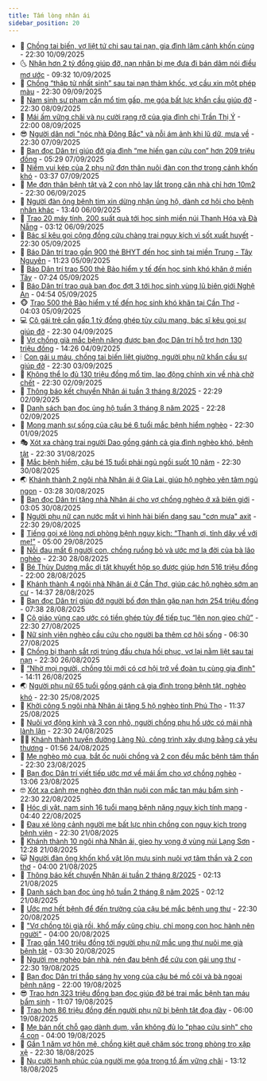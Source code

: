 ```yaml
---
title: Tấm lòng nhân ái
sidebar_position: 20
---
```


<!-- dantri-tam-long-nhan-ai:START -->
- 🌝 [Chồng tai biến, vợ liệt tứ chi sau tai nạn, gia đình lâm cảnh khốn cùng](https://dantri.com.vn/tam-long-nhan-ai/chong-tai-bien-vo-liet-tu-chi-sau-tai-nan-gia-dinh-lam-canh-khon-cung-20250906225806646.htm) - 22:30 10/09/2025
- 🌜 [Nhận hơn 2 tỷ đồng giúp đỡ, nạn nhân bị mẹ đưa đi bán dâm nói điều mơ ước](https://dantri.com.vn/tam-long-nhan-ai/nhan-hon-2-ty-dong-giup-do-nan-nhan-bi-me-dua-di-ban-dam-noi-dieu-mo-uoc-20250910151351075.htm) - 09:32 10/09/2025
- 👀 [Chồng “thập tử nhất sinh” sau tai nạn thảm khốc, vợ cầu xin một phép màu](https://dantri.com.vn/tam-long-nhan-ai/chong-thap-tu-nhat-sinh-sau-tai-nan-tham-khoc-vo-cau-xin-mot-phep-mau-20250902201312721.htm) - 22:30 09/09/2025
- 🚀 [Nam sinh sư phạm cần mổ tim gấp, mẹ góa bất lực khẩn cầu giúp đỡ](https://dantri.com.vn/tam-long-nhan-ai/nam-sinh-su-pham-can-mo-tim-gap-me-goa-bat-luc-khan-cau-giup-do-20250903112207167.htm) - 22:30 08/09/2025
- 🦅 [Mái ấm vững chãi và nụ cười rạng rỡ của gia đình chị Trần Thị Ý](https://dantri.com.vn/tam-long-nhan-ai/mai-am-vung-chai-va-nu-cuoi-rang-ro-cua-gia-dinh-chi-tran-thi-y-20250907224317138.htm) - 22:00 08/09/2025
- 😎 [Người dân nơi &quot;nóc nhà Đông Bắc&quot; và nỗi ám ảnh khi lũ dữ, mưa về](https://dantri.com.vn/tam-long-nhan-ai/nguoi-dan-noi-noc-nha-dong-bac-va-noi-am-anh-khi-lu-du-mua-ve-20250827110418669.htm) - 22:30 07/09/2025
- 🎡 [Bạn đọc Dân trí giúp đỡ gia đình “mẹ hiến gan cứu con” hơn 209 triệu đồng](https://dantri.com.vn/tam-long-nhan-ai/ban-doc-dan-tri-giup-do-gia-dinh-me-hien-gan-cuu-con-hon-209-trieu-dong-20250906211418782.htm) - 05:29 07/09/2025
- 🌮 [Niềm vui kép của 2 phụ nữ đơn thân nuôi đàn con thơ trong cảnh khốn khó](https://dantri.com.vn/tam-long-nhan-ai/niem-vui-kep-cua-2-phu-nu-don-than-nuoi-dan-con-tho-trong-canh-khon-kho-20250906232421173.htm) - 03:37 07/09/2025
- 💼 [Mẹ đơn thân bệnh tật và 2 con nhỏ lay lắt trong căn nhà chỉ hơn 10m2](https://dantri.com.vn/tam-long-nhan-ai/me-don-than-benh-tat-va-2-con-nho-lay-lat-trong-can-nha-chi-hon-10m2-20250901212525884.htm) - 22:30 06/09/2025
- 🎊 [Người đàn ông bệnh tim xin dừng nhận ủng hộ, dành cơ hội cho bệnh nhân khác](https://dantri.com.vn/tam-long-nhan-ai/nguoi-dan-ong-benh-tim-xin-dung-nhan-ung-ho-danh-co-hoi-cho-benh-nhan-khac-20250906152146890.htm) - 13:40 06/09/2025
- 📝 [Trao 20 máy tính, 200 suất quà tới học sinh miền núi Thanh Hóa và Đà Nẵng](https://dantri.com.vn/tam-long-nhan-ai/trao-20-may-tinh-200-suat-qua-toi-hoc-sinh-mien-nui-thanh-hoa-va-da-nang-20250905151356685.htm) - 03:12 06/09/2025
- 🤗 [Bác sĩ kêu gọi cộng đồng cứu chàng trai nguy kịch vì sốt xuất huyết](https://dantri.com.vn/tam-long-nhan-ai/bac-si-keu-goi-cong-dong-cuu-chang-trai-nguy-kich-vi-sot-xuat-huyet-20250902041835163.htm) - 22:30 05/09/2025
- 🌈 [Báo Dân trí trao gần 900 thẻ BHYT đến học sinh tại miền Trung - Tây Nguyên](https://dantri.com.vn/tam-long-nhan-ai/bao-dan-tri-trao-gan-900-the-bhyt-den-hoc-sinh-tai-mien-trung-tay-nguyen-20250905141130040.htm) - 11:23 05/09/2025
- 🌝 [Báo Dân trí trao 500 thẻ Bảo hiểm y tế đến học sinh khó khăn ở miền Tây](https://dantri.com.vn/tam-long-nhan-ai/bao-dan-tri-trao-500-the-bao-hiem-y-te-den-hoc-sinh-kho-khan-o-mien-tay-20250905095503851.htm) - 07:24 05/09/2025
- 🦒 [Báo Dân trí trao quà bạn đọc đợt 3 tới học sinh vùng lũ biên giới Nghệ An](https://dantri.com.vn/tam-long-nhan-ai/bao-dan-tri-trao-qua-ban-doc-dot-3-toi-hoc-sinh-vung-lu-bien-gioi-nghe-an-20250905095058662.htm) - 04:54 05/09/2025
- 🐵 [Trao 500 thẻ Bảo hiểm y tế đến học sinh khó khăn tại Cần Thơ](https://dantri.com.vn/tam-long-nhan-ai/trao-500-the-bao-hiem-y-te-den-hoc-sinh-kho-khan-tai-can-tho-20250905083420733.htm) - 04:03 05/09/2025
- 💻 [Cô gái trẻ cần gấp 1 tỷ đồng ghép tủy cứu mạng, bác sĩ kêu gọi sự giúp đỡ](https://dantri.com.vn/tam-long-nhan-ai/co-gai-tre-can-gap-1-ty-dong-ghep-tuy-cuu-mang-bac-si-keu-goi-su-giup-do-20250902123631699.htm) - 22:30 04/09/2025
- 🦆 [Vợ chồng già mắc bệnh nặng được bạn đọc Dân trí hỗ trợ hơn 130 triệu đồng](https://dantri.com.vn/tam-long-nhan-ai/vo-chong-gia-mac-benh-nang-duoc-ban-doc-dan-tri-ho-tro-hon-130-trieu-dong-20250903210300240.htm) - 14:26 04/09/2025
- 🕯 [Con gái u máu, chồng tai biến liệt giường, người phụ nữ khẩn cầu sự giúp đỡ](https://dantri.com.vn/tam-long-nhan-ai/con-gai-u-mau-chong-tai-bien-liet-giuong-nguoi-phu-nu-khan-cau-su-giup-do-20250901140345948.htm) - 22:30 03/09/2025
- 🤩 [Không thể lo đủ 130 triệu đồng mổ tim, lao động chính xin về nhà chờ chết](https://dantri.com.vn/tam-long-nhan-ai/khong-the-lo-du-130-trieu-dong-mo-tim-lao-dong-chinh-xin-ve-nha-cho-chet-20250830224545089.htm) - 22:30 02/09/2025
- 🎡 [Thông báo kết chuyển Nhân ái tuần 3 tháng 8/2025](https://dantri.com.vn/tam-long-nhan-ai/thong-bao-ket-chuyen-nhan-ai-tuan-3-thang-82025-20250903055335813.htm) - 22:29 02/09/2025
- 🤠 [Danh sách bạn đọc ủng hộ tuần 3 tháng 8 năm 2025](https://dantri.com.vn/tam-long-nhan-ai/danh-sach-ban-doc-ung-ho-tuan-3-thang-8-nam-2025-20250903054933981.htm) - 22:28 02/09/2025
- 🌋 [Mong manh sự sống của cậu bé 6 tuổi mắc bệnh hiểm nghèo](https://dantri.com.vn/tam-long-nhan-ai/mong-manh-su-song-cua-cau-be-6-tuoi-mac-benh-hiem-ngheo-20250828170711622.htm) - 22:30 01/09/2025
- 🎭 [Xót xa chàng trai người Dao gồng gánh cả gia đình nghèo khó, bệnh tật](https://dantri.com.vn/tam-long-nhan-ai/xot-xa-chang-trai-nguoi-dao-gong-ganh-ca-gia-dinh-ngheo-kho-benh-tat-20250823004337036.htm) - 22:30 31/08/2025
- 🤠 [Mắc bệnh hiểm, cậu bé 15 tuổi phải ngủ ngồi suốt 10 năm](https://dantri.com.vn/tam-long-nhan-ai/mac-benh-hiem-cau-be-15-tuoi-phai-ngu-ngoi-suot-10-nam-20250828141543812.htm) - 22:30 30/08/2025
- 🌏 [Khánh thành 2 ngôi nhà Nhân ái ở Gia Lai, giúp hộ nghèo yên tâm ngủ ngon](https://dantri.com.vn/tam-long-nhan-ai/khanh-thanh-2-ngoi-nha-nhan-ai-o-gia-lai-giup-ho-ngheo-yen-tam-ngu-ngon-20250829193016912.htm) - 03:28 30/08/2025
- 🚀 [Bạn đọc Dân trí tặng nhà Nhân ái cho vợ chồng nghèo ở xã biên giới](https://dantri.com.vn/tam-long-nhan-ai/ban-doc-dan-tri-tang-nha-nhan-ai-cho-vo-chong-ngheo-o-xa-bien-gioi-20250829210116597.htm) - 03:05 30/08/2025
- 🚀 [Người phụ nữ cạn nước mắt vì hình hài biến dạng sau &quot;cơn mưa&quot; axit](https://dantri.com.vn/tam-long-nhan-ai/nguoi-phu-nu-can-nuoc-mat-vi-hinh-hai-bien-dang-sau-con-mua-axit-20250826140040809.htm) - 22:30 29/08/2025
- 👹 [Tiếng gọi xé lòng nơi phòng bệnh nguy kịch: “Thanh ơi, tỉnh dậy về với mẹ!”](https://dantri.com.vn/tam-long-nhan-ai/tieng-goi-xe-long-noi-phong-benh-nguy-kich-thanh-oi-tinh-day-ve-voi-me-20250826182702496.htm) - 05:00 29/08/2025
- 🫶 [Nỗi đau mất 6 người con, chồng ruồng bỏ và ước mơ lạ đời của bà lão nghèo](https://dantri.com.vn/tam-long-nhan-ai/noi-dau-mat-6-nguoi-con-chong-ruong-bo-va-uoc-mo-la-doi-cua-ba-lao-ngheo-20250828160638196.htm) - 22:30 28/08/2025
- 🐻 [Bé Thùy Dương mắc dị tật khuyết hộp sọ được giúp hơn 516 triệu đồng](https://dantri.com.vn/tam-long-nhan-ai/be-thuy-duong-mac-di-tat-khuyet-hop-so-duoc-giup-hon-516-trieu-dong-20250828171019411.htm) - 22:00 28/08/2025
- 🌋 [Khánh thành 4 ngôi nhà Nhân ái ở Cần Thơ, giúp các hộ nghèo sớm an cư](https://dantri.com.vn/tam-long-nhan-ai/khanh-thanh-4-ngoi-nha-nhan-ai-o-can-tho-giup-cac-ho-ngheo-som-an-cu-20250828144627655.htm) - 14:37 28/08/2025
- 🧰 [Bạn đọc Dân trí giúp đỡ người bố đơn thân gặp nạn hơn 254 triệu đồng](https://dantri.com.vn/tam-long-nhan-ai/ban-doc-dan-tri-giup-do-nguoi-bo-don-than-gap-nan-hon-254-trieu-dong-20250828125247919.htm) - 07:38 28/08/2025
- 💄 [Cô giáo vùng cao ước có tiền ghép tủy để tiếp tục “lên non gieo chữ”](https://dantri.com.vn/tam-long-nhan-ai/co-giao-vung-cao-uoc-co-tien-ghep-tuy-de-tiep-tuc-len-non-gieo-chu-20250820135357602.htm) - 22:30 27/08/2025
- 🌝 [Nữ sinh viên nghèo cầu cứu cho người ba thêm cơ hội sống](https://dantri.com.vn/tam-long-nhan-ai/nu-sinh-vien-ngheo-cau-cuu-cho-nguoi-ba-them-co-hoi-song-20250818223323210.htm) - 06:30 27/08/2025
- 🔭 [Chồng bị thanh sắt rơi trúng đầu chưa hồi phục, vợ lại nằm liệt sau tai nạn](https://dantri.com.vn/tam-long-nhan-ai/chong-bi-thanh-sat-roi-trung-dau-chua-hoi-phuc-vo-lai-nam-liet-sau-tai-nan-20250817120046490.htm) - 22:30 26/08/2025
- 🦒 [“Nhờ mọi người, chồng tôi mới có cơ hội trở về đoàn tụ cùng gia đình&quot;](https://dantri.com.vn/tam-long-nhan-ai/nho-moi-nguoi-chong-toi-moi-co-co-hoi-tro-ve-doan-tu-cung-gia-dinh-20250826164759576.htm) - 14:11 26/08/2025
- 🌏 [Người phụ nữ 65 tuổi gồng gánh cả gia đình trong bệnh tật, nghèo khó](https://dantri.com.vn/tam-long-nhan-ai/nguoi-phu-nu-65-tuoi-gong-ganh-ca-gia-dinh-trong-benh-tat-ngheo-kho-20250813223953496.htm) - 22:30 25/08/2025
- 🦣 [Khởi công 5 ngôi nhà Nhân ái tặng 5 hộ nghèo tỉnh Phú Thọ](https://dantri.com.vn/tam-long-nhan-ai/khoi-cong-5-ngoi-nha-nhan-ai-tang-5-ho-ngheo-tinh-phu-tho-20250825165026160.htm) - 11:37 25/08/2025
- 🤗 [Nuôi vợ động kinh và 3 con nhỏ, người chồng phụ hồ ước có mái nhà lành lặn](https://dantri.com.vn/tam-long-nhan-ai/nuoi-vo-dong-kinh-va-3-con-nho-nguoi-chong-phu-ho-uoc-co-mai-nha-lanh-lan-20250807100811916.htm) - 22:30 24/08/2025
- 🧑‍🏫 [Khánh thành tuyến đường Làng Nủ, công trình xây dựng bằng cả yêu thương](https://dantri.com.vn/tam-long-nhan-ai/khanh-thanh-tuyen-duong-lang-nu-cong-trinh-xay-dung-bang-ca-yeu-thuong-20250824064514672.htm) - 01:56 24/08/2025
- 🤠 [Mẹ nghèo mò cua, bắt ốc nuôi chồng và 2 con đều mắc bệnh tâm thần](https://dantri.com.vn/tam-long-nhan-ai/me-ngheo-mo-cua-bat-oc-nuoi-chong-va-2-con-deu-mac-benh-tam-than-20250803163825092.htm) - 22:30 23/08/2025
- 🦆 [Bạn đọc Dân trí viết tiếp ước mơ về mái ấm cho vợ chồng nghèo](https://dantri.com.vn/tam-long-nhan-ai/ban-doc-dan-tri-viet-tiep-uoc-mo-ve-mai-am-cho-vo-chong-ngheo-20250823164041512.htm) - 13:06 23/08/2025
- 🤓 [Xót xa cảnh mẹ nghèo đơn thân nuôi con mắc tan máu bẩm sinh](https://dantri.com.vn/tam-long-nhan-ai/xot-xa-canh-me-ngheo-don-than-nuoi-con-mac-tan-mau-bam-sinh-20250810114559715.htm) - 22:30 22/08/2025
- 🫶 [Hóc dị vật, nam sinh 16 tuổi mang bệnh nặng nguy kịch tính mạng](https://dantri.com.vn/tam-long-nhan-ai/hoc-di-vat-nam-sinh-16-tuoi-mang-benh-nang-nguy-kich-tinh-mang-20250815120524938.htm) - 04:40 22/08/2025
- 🎊 [Đau xé lòng cảnh người mẹ bất lực nhìn chồng con nguy kịch trong bệnh viện](https://dantri.com.vn/tam-long-nhan-ai/dau-xe-long-canh-nguoi-me-bat-luc-nhin-chong-con-nguy-kich-trong-benh-vien-20250805042651536.htm) - 22:30 21/08/2025
- 🦏 [Khánh thành 10 ngôi nhà Nhân ái, gieo hy vọng ở vùng núi Lạng Sơn](https://dantri.com.vn/tam-long-nhan-ai/khanh-thanh-10-ngoi-nha-nhan-ai-gieo-hy-vong-o-vung-nui-lang-son-20250821163657664.htm) - 12:28 21/08/2025
- 😺 [Người đàn ông khốn khổ vật lộn mưu sinh nuôi vợ tâm thần và 2 con thơ](https://dantri.com.vn/tam-long-nhan-ai/nguoi-dan-ong-khon-kho-vat-lon-muu-sinh-nuoi-vo-tam-than-va-2-con-tho-20250804174223246.htm) - 04:00 21/08/2025
- 🥰 [Thông báo kết chuyển Nhân ái tuần 2 tháng 8/2025](https://dantri.com.vn/tam-long-nhan-ai/thong-bao-ket-chuyen-nhan-ai-tuan-2-thang-82025-20250821075810047.htm) - 02:13 21/08/2025
- 🚀 [Danh sách bạn đọc ủng hộ tuần 2 tháng 8 năm 2025](https://dantri.com.vn/tam-long-nhan-ai/danh-sach-ban-doc-ung-ho-tuan-2-thang-8-nam-2025-20250821075355999.htm) - 02:12 21/08/2025
- 🌁 [Ước mơ hết bệnh để đến trường của cậu bé mắc bệnh ung thư](https://dantri.com.vn/tam-long-nhan-ai/uoc-mo-het-benh-de-den-truong-cua-cau-be-mac-benh-ung-thu-20250731102645633.htm) - 22:30 20/08/2025
- 🚀 [&quot;Vợ chồng tôi già rồi, khổ mấy cũng chịu, chỉ mong con học hành nên người&quot;](https://dantri.com.vn/tam-long-nhan-ai/vo-chong-toi-gia-roi-kho-may-cung-chiu-chi-mong-con-hoc-hanh-nen-nguoi-20250730103103425.htm) - 04:00 20/08/2025
- 🤗 [Trao gần 140 triệu đồng tới người phụ nữ mắc ung thư nuôi mẹ già bệnh tật](https://dantri.com.vn/tam-long-nhan-ai/trao-gan-140-trieu-dong-toi-nguoi-phu-nu-mac-ung-thu-nuoi-me-gia-benh-tat-20250819194017605.htm) - 03:30 20/08/2025
- 💫 [Người mẹ nghèo bán nhà, nén đau bệnh để cứu con gái ung thư](https://dantri.com.vn/tam-long-nhan-ai/nguoi-me-ngheo-ban-nha-nen-dau-benh-de-cuu-con-gai-ung-thu-20250815193741483.htm) - 22:30 19/08/2025
- 💼 [Bạn đọc Dân trí thắp sáng hy vọng của cậu bé mồ côi và bà ngoại bệnh nặng](https://dantri.com.vn/tam-long-nhan-ai/ban-doc-dan-tri-thap-sang-hy-vong-cua-cau-be-mo-coi-va-ba-ngoai-benh-nang-20250819200455849.htm) - 22:00 19/08/2025
- 😎 [Trao hơn 323 triệu đồng bạn đọc giúp đỡ bé trai mắc bệnh tan máu bẩm sinh](https://dantri.com.vn/tam-long-nhan-ai/trao-hon-323-trieu-dong-ban-doc-giup-do-be-trai-mac-benh-tan-mau-bam-sinh-20250819130426604.htm) - 11:07 19/08/2025
- 🥳 [Trao hơn 86 triệu đồng đến người phụ nữ bị bệnh tật đọa đày](https://dantri.com.vn/tam-long-nhan-ai/trao-hon-86-trieu-dong-den-nguoi-phu-nu-bi-benh-tat-doa-day-20250819105847778.htm) - 06:00 19/08/2025
- 📝 [Mẹ bán nốt chỗ gạo dành dụm, vẫn không đủ lo &quot;phao cứu sinh&quot; cho 4 con](https://dantri.com.vn/tam-long-nhan-ai/me-ban-not-cho-gao-danh-dum-van-khong-du-lo-phao-cuu-sinh-cho-4-con-20250812143526059.htm) - 04:00 19/08/2025
- 🦄 [Gần 1 năm vợ hôn mê, chồng kiệt quệ chăm sóc trong phòng trọ xập xệ](https://dantri.com.vn/tam-long-nhan-ai/gan-1-nam-vo-hon-me-chong-kiet-que-cham-soc-trong-phong-tro-xap-xe-20250730073619483.htm) - 22:30 18/08/2025
- 💼 [Nụ cười hạnh phúc của người mẹ góa trong tổ ấm vững chãi](https://dantri.com.vn/tam-long-nhan-ai/nu-cuoi-hanh-phuc-cua-nguoi-me-goa-trong-to-am-vung-chai-20250817232441350.htm) - 13:12 18/08/2025<!-- dantri-tam-long-nhan-ai:END -->
